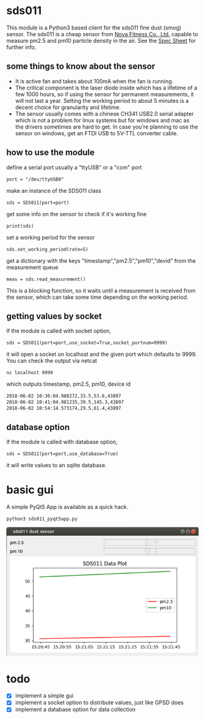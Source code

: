 # sds011

This module is a Python3 based client for the sds011 fine dust (smog) sensor.
The sds011 is a cheap sensor from  [Nova Fitness Co., Ltd.](https://www.inovafitness.com) capable to measure pm2.5 and pm10 particle density in the air.
See the [Spec Sheet](https://cdn.sparkfun.com/assets/parts/1/2/2/7/5/Laser_Dust_Sensor_Control_Protocol_V1.3.pdf) for further info.

## some things to know about the sensor

* It is active fan and takes about 100mA when the fan is running.
* The critical component is the laser diode inside which has a lifetime of a few 1000 hours, so if using the sensor for permanent measurements, it will not last a year. 
  Setting the working period to about 5 minutes is a decent choice for granularity and lifetime.
* The sensor usually comes with a chinese CH341 USB2.0 serial adapter which is not a problem for linux systems but for windows and mac as the drivers sometimes are hard to get.
  In case you're planning to use the sensor on windows, get an FTDI USB to 5V-TTL converter cable.

## how to use the module

define a serial port usually a "ttyUSB" or a "com" port
```
port = "/dev/ttyUSB0"
```
make an instance of the SDS011 class
```
sds = SDS011(port=port)
```
get some info on the sensor to check if it's working fine
```
print(sds)
```
set a working period for the sensor 
```
sds.set_working_period(rate=5)
```
get a dictionary with the keys "timestamp","pm2.5","pm10","devid" from the measurement queue
```
meas = sds.read_measurement()
```
This is a blocking function, so it waits until a measurement is received from the sensor, which can take some time depending on the working period. 

## getting values by socket

If the module is called with socket option,
```
sds = SDS011(port=port,use_socket=True,socket_portnum=9999)

```
it will open a socket on localhost and the given port which defaults to 9999.
You can check the output via netcat
```
nc localhost 9999
```
which outputs timestamp, pm2.5, pm10, device id
```
2018-06-02 10:36:04.980272,33.5,53.6,43897
2018-06-02 10:41:04.981235,39.5,145.3,43897
2018-06-02 10:54:14.573174,29.5,61.4,43897
```

## database option
If the module is called with database option,
```
sds = SDS011(port=port,use_database=True)
```
it will write values to an sqlite database.



# basic gui

A simple PyQt5 App is available as a quick hack.

```
python3 sds011_pyqt5app.py
```

![SDS011Plot](resources/sds011_plot.png)


# todo

- [X] implement a simple gui
- [X] implement a socket option to distribute values, just like GPSD does
- [X] implement a database option for data collection

